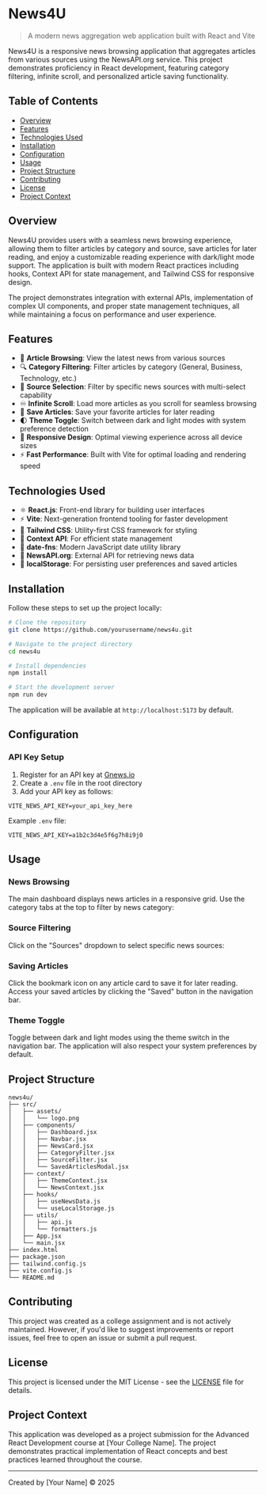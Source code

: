 # News4U

> A modern news aggregation web application built with React and Vite

News4U is a responsive news browsing application that aggregates articles from various sources using the NewsAPI.org service. This project demonstrates proficiency in React development, featuring category filtering, infinite scroll, and personalized article saving functionality.

## Table of Contents

- [Overview](#overview)
- [Features](#features)
- [Technologies Used](#technologies-used)
- [Installation](#installation)
- [Configuration](#configuration)
- [Usage](#usage)
- [Project Structure](#project-structure)
- [Contributing](#contributing)
- [License](#license)
- [Project Context](#project-context)

## Overview

News4U provides users with a seamless news browsing experience, allowing them to filter articles by category and source, save articles for later reading, and enjoy a customizable reading experience with dark/light mode support. The application is built with modern React practices including hooks, Context API for state management, and Tailwind CSS for responsive design.

The project demonstrates integration with external APIs, implementation of complex UI components, and proper state management techniques, all while maintaining a focus on performance and user experience.

## Features

- 📰 **Article Browsing**: View the latest news from various sources
- 🔍 **Category Filtering**: Filter articles by category (General, Business, Technology, etc.)
- 🏢 **Source Selection**: Filter by specific news sources with multi-select capability
- ♾️ **Infinite Scroll**: Load more articles as you scroll for seamless browsing
- 💾 **Save Articles**: Save your favorite articles for later reading
- 🌓 **Theme Toggle**: Switch between dark and light modes with system preference detection
- 📱 **Responsive Design**: Optimal viewing experience across all device sizes
- ⚡ **Fast Performance**: Built with Vite for optimal loading and rendering speed


## Technologies Used

- ⚛️ **React.js**: Front-end library for building user interfaces
- ⚡ **Vite**: Next-generation frontend tooling for faster development
- 🎨 **Tailwind CSS**: Utility-first CSS framework for styling
- 🧠 **Context API**: For efficient state management
- 📅 **date-fns**: Modern JavaScript date utility library
- 🔌 **NewsAPI.org**: External API for retrieving news data
- 💾 **localStorage**: For persisting user preferences and saved articles

## Installation

Follow these steps to set up the project locally:

```bash
# Clone the repository
git clone https://github.com/yourusername/news4u.git

# Navigate to the project directory
cd news4u

# Install dependencies
npm install

# Start the development server
npm run dev
```

The application will be available at `http://localhost:5173` by default.

## Configuration

### API Key Setup

1. Register for an API key at [Gnews.io](https://gnews.io)
2. Create a `.env` file in the root directory
3. Add your API key as follows:

```
VITE_NEWS_API_KEY=your_api_key_here
```

Example `.env` file:

```
VITE_NEWS_API_KEY=a1b2c3d4e5f6g7h8i9j0
```

## Usage

### News Browsing

The main dashboard displays news articles in a responsive grid. Use the category tabs at the top to filter by news category:

### Source Filtering

Click on the "Sources" dropdown to select specific news sources:

### Saving Articles

Click the bookmark icon on any article card to save it for later reading. Access your saved articles by clicking the "Saved" button in the navigation bar.

### Theme Toggle

Toggle between dark and light modes using the theme switch in the navigation bar. The application will also respect your system preferences by default.

## Project Structure

```
news4u/
├── src/
│   ├── assets/
│   │   └── logo.png
│   ├── components/
│   │   ├── Dashboard.jsx
│   │   ├── Navbar.jsx
│   │   ├── NewsCard.jsx
│   │   ├── CategoryFilter.jsx
│   │   ├── SourceFilter.jsx
│   │   └── SavedArticlesModal.jsx
│   ├── context/
│   │   ├── ThemeContext.jsx
│   │   └── NewsContext.jsx
│   ├── hooks/
│   │   ├── useNewsData.js
│   │   └── useLocalStorage.js
│   ├── utils/
│   │   ├── api.js
│   │   └── formatters.js
│   ├── App.jsx
│   └── main.jsx
├── index.html
├── package.json
├── tailwind.config.js
├── vite.config.js
└── README.md
```

## Contributing

This project was created as a college assignment and is not actively maintained. However, if you'd like to suggest improvements or report issues, feel free to open an issue or submit a pull request.

## License

This project is licensed under the MIT License - see the [LICENSE](LICENSE) file for details.

## Project Context

This application was developed as a project submission for the Advanced React Development course at [Your College Name]. The project demonstrates practical implementation of React concepts and best practices learned throughout the course.

---

Created by [Your Name] © 2025
